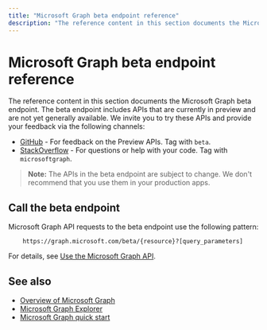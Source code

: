 ---title: "Microsoft Graph beta endpoint reference"description: "The reference content in this section documents the Microsoft Graph beta endpoint. The beta endpoint includes APIs that are currently in preview and are not yet generally available. We invite you to try these APIs and provide your feedback via the following channels:"---# Microsoft Graph beta endpoint reference

The reference content in this section documents the Microsoft Graph beta endpoint. The beta endpoint includes APIs that are currently in preview and are not yet generally available. We invite you to try these APIs and provide your feedback via the following channels:

- [GitHub](https://github.com/OfficeDev/microsoft-graph-docs/issues) - For feedback on the Preview APIs. Tag with `beta`.
- [StackOverflow](https://stackoverflow.com/questions/tagged/microsoftgraph) - For questions or help with your code. Tag with `microsoftgraph`.

> **Note:** The APIs in the beta endpoint are subject to change. We don't recommend that you use them in your production apps. 

## Call the beta endpoint

Microsoft Graph API requests to the beta endpoint use the following pattern:

```
	https://graph.microsoft.com/beta/{resource}?[query_parameters]
```

For details, see [Use the Microsoft Graph API](/graph/user-the-api).

## See also

- [Overview of Microsoft Graph](/graph/overview)
- [Microsoft Graph Explorer](https://developer.microsoft.com/graph/graph-explorer)
- [Microsoft Graph quick start](https://developer.microsoft.com/graph/quick-start)

